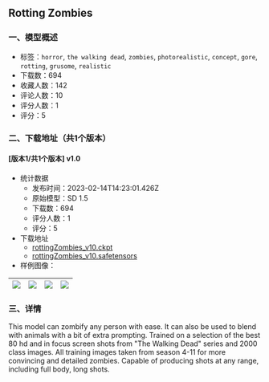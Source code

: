 ## Rotting Zombies
### 一、模型概述

- 标签：`horror`, `the walking dead`, `zombies`, `photorealistic`, `concept`, `gore`, `rotting`, `grusome`, `realistic`
- 下载数：694
- 收藏人数：142
- 评论人数：10
- 评分人数：1
- 评分：5

### 二、下载地址（共1个版本）

#### [版本1/共1个版本] v1.0

- 统计数据
  - 发布时间：2023-02-14T14:23:01.426Z
  - 原始模型：SD 1.5
  - 下载数：694
  - 评分人数：1
  - 评分：5
- 下载地址
  - [rottingZombies_v10.ckpt](https://civitai.com/api/download/models/10361?type=Model&format=PickleTensor&size=full&fp=fp16)
  - [rottingZombies_v10.safetensors](https://civitai.com/api/download/models/10361)
- 样例图像：

| <img src="https://image.civitai.com/xG1nkqKTMzGDvpLrqFT7WA/313e7366-3c26-4d96-b3e8-a786322a9c00/width=450/101134.jpeg" /> | <img src="https://image.civitai.com/xG1nkqKTMzGDvpLrqFT7WA/70be0e66-5cc7-4a33-7300-fa18ca2d8e00/width=450/101133.jpeg" /> | <img src="https://image.civitai.com/xG1nkqKTMzGDvpLrqFT7WA/84575c3d-ac77-4eab-d7af-c1a4bb12ce00/width=450/101132.jpeg" /> | <img src="https://image.civitai.com/xG1nkqKTMzGDvpLrqFT7WA/5ccd9dde-11bd-4425-d0b9-381daa16b800/width=450/101131.jpeg" /> |
| ---- | ---- | ---- | ---- |


### 三、详情
<p>This model can zombify any person with ease. It can also be used to blend with animals with a bit of extra prompting. Trained on a selection of the best 80 hd and in focus screen shots from "The Walking Dead" series and 2000 class images. All training images taken from season 4-11 for more convincing and detailed zombies. Capable of producing shots at any range, including full body, long shots.</p>
